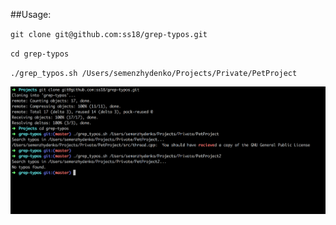 ##Usage:

`git clone git@github.com:ss18/grep-typos.git`

`cd grep-typos`

`./grep_typos.sh /Users/semenzhydenko/Projects/Private/PetProject`


![](example.png?raw=true "Title")
